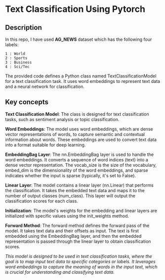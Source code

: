 # Text Classification Using Pytorch

## Description

In this repo, I have used **AG_NEWS** dataset which has the following four labels:

```
1 : World
2 : Sports
3 : Business
4 : Sci/Tec
```

The provided code defines a Python class named TextClassificationModel for a text classification task. It uses word embeddings to represent text data and a neural network for classification.

## Key concepts

**Text Classification Model**: The class is designed for text classification tasks, such as sentiment analysis or topic classification.

**Word Embeddings**: The model uses word embeddings, which are dense vector representations of words, to capture semantic and contextual information about words. These embeddings are used to convert text data into a format suitable for deep learning.

**EmbeddingBag Layer**: The nn.EmbeddingBag layer is used to handle the word embeddings. It converts a sequence of word indices (text) into a dense vector representation. The vocab_size is the size of the vocabulary, embed_dim is the dimensionality of the word embeddings, and sparse indicates whether the input is sparse (typically, it's set to False).

**Linear Layer**: The model contains a linear layer (nn.Linear) that performs the classification. It takes the embedded text data and maps it to the number of output classes (num_class). This layer will output the classification scores for each class.

**Initialization**: The model's weights for the embedding and linear layers are initialized with specific values using the init_weights method.

**Forward Method**: The forward method defines the forward pass of the model. It takes text data and their offsets as input. The text is first embedded using the EmbeddingBag layer, and then the embedded representation is passed through the linear layer to obtain classification scores.

*This model is designed to be used in text classification tasks, where the goal is to map input text data to specific categories or labels. It leverages word embeddings to capture the meaning of words in the input text, which is crucial for understanding and classifying text data.*
